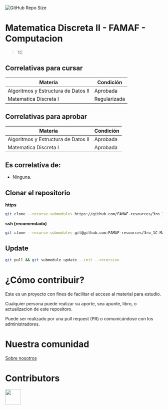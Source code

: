 ![GitHub Repo Size](https://img.shields.io/github/repo-size/FAMAF-resources/3ro_1C-Matematica_Discreta_II-FAMAF)

# Matematica Discreta II - FAMAF - Computacion

> 1C

## Correlativas para **cursar**

| Materia               | Condición    |
| --------------------- | ------------ |
| Algoritmos y Estructura de Datos II | Aprobada |
| Matematica Discreta I   | Regularizada     |

## Correlativas para **aprobar**

| Materia               | Condición    |
| --------------------- | ------------ |
| Algoritmos y Estructura de Datos II | Aprobada     |
| Matematica Discreta I   | Aprobada     |

## Es correlativa de:

- Ninguna.

## Clonar el repositorio

**https**

```bash
git clone --recurse-submodules https://github.com/FAMAF-resources/3ro_1C-Matematica_Discreta_II-FAMAF.git
```

**ssh (recomendado)**

```bash
git clone --recurse-submodules git@github.com:FAMAF-resources/3ro_1C-Matematica_Discreta_II-FAMAF.git
```

## Update

```bash
git pull && git submodule update --init --recursive
```

# ¿Cómo contribuir?

Este es un proyecto con fines de facilitar el acceso al material para estudio.

Cualquier persona puede realizar su aporte, sea apunte, libro, o actualizacion de este repositoro.

Puede ser realizado por una pull request (PR) o comunicándose con los administradores.

# Nuestra comunidad

[Sobre nosotros](https://github.com/FAMAF-resources/.github/tree/main/profile/README.md)

# Contributors
<a href="https://github.com/FAMAF-resources/3ro_1C-Matematica_Discreta_II-FAMAF/graphs/contributors">
  <img src="https://contrib.rocks/image?repo=FAMAF-resources/3ro_1C-Matematica_Discreta_II-FAMAF" height="50"/>
</a>
